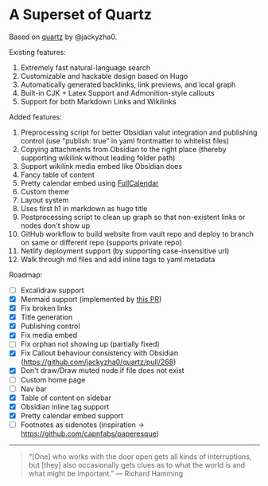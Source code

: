 # A Superset of Quartz

Based on [quartz](https://github.com/jackyzha0/quartz) by @jackyzha0. 

Existing features:

1. Extremely fast natural-language search
2. Customizable and hackable design based on Hugo
3. Automatically generated backlinks, link previews, and local graph
4. Built-in CJK + Latex Support and Admonition-style callouts
5. Support for both Markdown Links and Wikilinks

Added features:

1. Preprocessing script for better Obsidian valut integration and publishing control (use "publish: true" in yaml frontmatter to whitelist files)
2. Copying attachments from Obsidian to the right place (thereby supporting wikilink without leading folder path)
4. Support wikilink media embed like Obsidian does
5. Fancy table of content
6. Pretty calendar embed using [FullCalendar](https://fullcalendar.io/)
7. Custom theme
8. Layout system
9. Uses first h1 in markdown as hugo title
10. Postprocessing script to clean up graph so that non-existent links or nodes don't show up
11. GitHub workflow to build website from vault repo and deploy to branch on same or different repo (supports private repo)
12. Netlify deployment support (by supporting case-insensitive url)
13. Walk through md files and add inline tags to yaml metadata

Roadmap:

- [ ] Excalidraw support
- [x] Mermaid support (implemented by [this PR](https://github.com/jackyzha0/quartz/pull/244))
- [x] Fix broken links
- [x] Title generation
- [x] Publishing control
- [x] Fix media embed
- [ ] Fix orphan not showing up (partially fixed)
- [x] Fix Callout behaviour consistency with Obsidian (https://github.com/jackyzha0/quartz/pull/268)
- [x] Don't draw/Draw muted node if file does not exist
- [ ] Custom home page
- [ ] Nav bar
- [x] Table of content on sidebar
- [x] Obsidian inline tag support
- [x] Pretty calendar embed support
- [ ] Footnotes as sidenotes (inspiration -> https://github.com/capnfabs/paperesque)

---

> “[One] who works with the door open gets all kinds of interruptions, but [they] also occasionally gets clues as to what the world is and what might be important.” — Richard Hamming